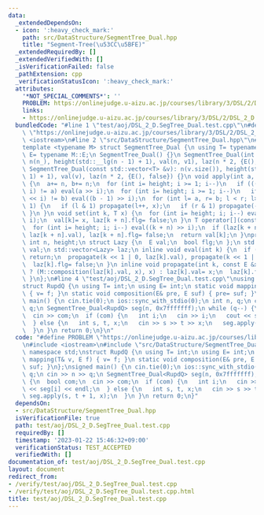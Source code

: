 ```yaml
---
data:
  _extendedDependsOn:
  - icon: ':heavy_check_mark:'
    path: src/DataStructure/SegmentTree_Dual.hpp
    title: "Segment-Tree(\u53CC\u5BFE)"
  _extendedRequiredBy: []
  _extendedVerifiedWith: []
  _isVerificationFailed: false
  _pathExtension: cpp
  _verificationStatusIcon: ':heavy_check_mark:'
  attributes:
    '*NOT_SPECIAL_COMMENTS*': ''
    PROBLEM: https://onlinejudge.u-aizu.ac.jp/courses/library/3/DSL/2/DSL_2_D
    links:
    - https://onlinejudge.u-aizu.ac.jp/courses/library/3/DSL/2/DSL_2_D
  bundledCode: "#line 1 \"test/aoj/DSL_2_D.SegTree_Dual.test.cpp\"\n#define PROBLEM\
    \ \"https://onlinejudge.u-aizu.ac.jp/courses/library/3/DSL/2/DSL_2_D\"\n#include\
    \ <iostream>\n#line 2 \"src/DataStructure/SegmentTree_Dual.hpp\"\n#include <vector>\n\
    template <typename M> struct SegmentTree_Dual {\n using T= typename M::T;\n using\
    \ E= typename M::E;\n SegmentTree_Dual() {}\n SegmentTree_Dual(int n_, T v1= T()):\
    \ n(n_), height(std::__lg(n - 1) + 1), val(n, v1), laz(n * 2, {E(), false}) {}\n\
    \ SegmentTree_Dual(const std::vector<T> &v): n(v.size()), height(std::__lg(n -\
    \ 1) + 1), val(v), laz(n * 2, {E(), false}) {}\n void apply(int a, int b, E x)\
    \ {\n  a+= n, b+= n;\n  for (int i= height; i >= 1; i--)\n   if (((a >> i) <<\
    \ i) != a) eval(a >> i);\n  for (int i= height; i >= 1; i--)\n   if (((b >> i)\
    \ << i) != b) eval((b - 1) >> i);\n  for (int l= a, r= b; l < r; l>>= 1, r>>=\
    \ 1) {\n   if (l & 1) propagate(l++, x);\n   if (r & 1) propagate(--r, x);\n \
    \ }\n }\n void set(int k, T x) {\n  for (int i= height; i; i--) eval((k + n) >>\
    \ i);\n  val[k]= x, laz[k + n].flg= false;\n }\n T operator[](const int k) {\n\
    \  for (int i= height; i; i--) eval((k + n) >> i);\n  if (laz[k + n].flg) M::mapping(val[k],\
    \ laz[k + n].val), laz[k + n].flg= false;\n  return val[k];\n }\nprivate:\n const\
    \ int n, height;\n struct Lazy {\n  E val;\n  bool flg;\n };\n std::vector<T>\
    \ val;\n std::vector<Lazy> laz;\n inline void eval(int k) {\n  if (!laz[k].flg)\
    \ return;\n  propagate(k << 1 | 0, laz[k].val), propagate(k << 1 | 1, laz[k].val);\n\
    \  laz[k].flg= false;\n }\n inline void propagate(int k, const E &x) {\n  laz[k].flg\
    \ ? (M::composition(laz[k].val, x), x) : laz[k].val= x;\n  laz[k].flg= true;\n\
    \ }\n};\n#line 4 \"test/aoj/DSL_2_D.SegTree_Dual.test.cpp\"\nusing namespace std;\n\
    struct RupdQ {\n using T= int;\n using E= int;\n static void mapping(T& v, E f)\
    \ { v= f; }\n static void composition(E& pre, E suf) { pre= suf; }\n};\nsigned\
    \ main() {\n cin.tie(0);\n ios::sync_with_stdio(0);\n int n, q;\n cin >> n >>\
    \ q;\n SegmentTree_Dual<RupdQ> seg(n, 0x7fffffff);\n while (q--) {\n  bool com;\n\
    \  cin >> com;\n  if (com) {\n   int i;\n   cin >> i;\n   cout << seg[i] << endl;\n\
    \  } else {\n   int s, t, x;\n   cin >> s >> t >> x;\n   seg.apply(s, t + 1, x);\n\
    \  }\n }\n return 0;\n}\n"
  code: "#define PROBLEM \"https://onlinejudge.u-aizu.ac.jp/courses/library/3/DSL/2/DSL_2_D\"\
    \n#include <iostream>\n#include \"src/DataStructure/SegmentTree_Dual.hpp\"\nusing\
    \ namespace std;\nstruct RupdQ {\n using T= int;\n using E= int;\n static void\
    \ mapping(T& v, E f) { v= f; }\n static void composition(E& pre, E suf) { pre=\
    \ suf; }\n};\nsigned main() {\n cin.tie(0);\n ios::sync_with_stdio(0);\n int n,\
    \ q;\n cin >> n >> q;\n SegmentTree_Dual<RupdQ> seg(n, 0x7fffffff);\n while (q--)\
    \ {\n  bool com;\n  cin >> com;\n  if (com) {\n   int i;\n   cin >> i;\n   cout\
    \ << seg[i] << endl;\n  } else {\n   int s, t, x;\n   cin >> s >> t >> x;\n  \
    \ seg.apply(s, t + 1, x);\n  }\n }\n return 0;\n}"
  dependsOn:
  - src/DataStructure/SegmentTree_Dual.hpp
  isVerificationFile: true
  path: test/aoj/DSL_2_D.SegTree_Dual.test.cpp
  requiredBy: []
  timestamp: '2023-01-22 15:46:32+09:00'
  verificationStatus: TEST_ACCEPTED
  verifiedWith: []
documentation_of: test/aoj/DSL_2_D.SegTree_Dual.test.cpp
layout: document
redirect_from:
- /verify/test/aoj/DSL_2_D.SegTree_Dual.test.cpp
- /verify/test/aoj/DSL_2_D.SegTree_Dual.test.cpp.html
title: test/aoj/DSL_2_D.SegTree_Dual.test.cpp
---
```


